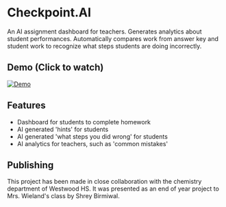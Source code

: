 
# Checkpoint.AI

An AI assignment dashboard for teachers. Generates analytics about student performances. Automatically compares work from answer key and student work to recognize what steps students are doing incorrectly.



## Demo (Click to watch)

[![Demo](https://i.imgur.com/gxor4ug.png)](https://www.youtube.com/watch?v=OJ2VlKtpXEQ "Demo")


## Features

- Dashboard for students to complete homework
- AI generated 'hints' for students
- AI generated 'what steps you did wrong' for students
- AI analytics for teachers, such as 'common mistakes'


## Publishing

This project has been made in close collaboration with the chemistry department of Westwood HS. It was presented as an end of year project to Mrs. Wieland's class by Shrey Birmiwal.

